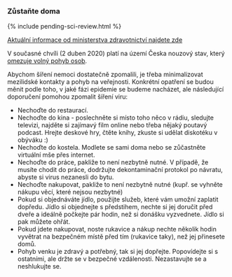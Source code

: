 ### Zůstaňte doma

{% include pending-sci-review.html %}

[Aktuální informace od ministerstva zdravotnictví najdete zde](https://koronavirus.mzcr.cz/)

V současné chvíli (2 duben 2020) platí na území Česka nouzový stav, který [omezuje volný pohyb osob](https://koronavirus.mzcr.cz/manual-pro-obcany-prava-a-povinnosti-za-nouzoveho-stavu/).

Abychom šíření nemoci dostatečně zpomalili, je třeba minimalizovat mezilidské kontakty a pohyb na veřejnosti. Konkrétní opatření se budou měnit podle toho, v jaké fázi epidemie se budeme nacházet, ale následující doporučení pomohou zpomalit šíření viru:

-   Nechoďte do restaurací.
-   Nechoďte do kina - poslechněte si místo toho něco v rádiu, sledujte televizi, najděte si zajímavý film online nebo třeba nějaký poutavý podcast. Hrejte deskové hry, čtěte knihy, zkuste si udělat diskotéku v obýváku :)
-   Nechoďte do kostela. Modlete se sami doma nebo se zůčastněte virtuální mše přes internet.
-   Nechoďte do práce, pakliže to není nezbytně nutné. V případě, že musíte chodit do práce, dodržujte dekontaminační protokol po návratu, abyste si virus nezanesli do bytu.
-   Nechoďte nakupovat, pakliže to není nezbytně nutné (kupř. se vyhněte nákupu věcí, které nejsou nezbytné)
-   Pokud si objednáváte jídlo, použijte služeb, které vám umožní zaplatit dopředu. Jídlo si objednejte s předstihem, nechte si jej doručit před dveře a ideálně počkejte pár hodin, než si donášku vyzvednete. Jídlo si pak můžete ohřát. 
-   Pokud jdete nakupovat, noste rukavice a nákup nechte několik hodin vyvětrat na bezpečném místě před tím (rukavice taky), než jej přinesete domů.
-   Pohyb venku je zdravý a potřebný, tak si jej dopřejte. Popovídejte si s ostatními, ale držte se v bezpečné vzdálenosti. Nezastavujte se a neshlukujte se.
